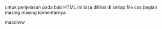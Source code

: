 untuk penjelasan pada bab HTML ini bisa dilihat di setiap file css bagian masing masing komentarnya

maaciww